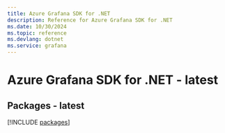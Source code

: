 ```yaml
---
title: Azure Grafana SDK for .NET
description: Reference for Azure Grafana SDK for .NET
ms.date: 10/30/2024
ms.topic: reference
ms.devlang: dotnet
ms.service: grafana
---
```

# Azure Grafana SDK for .NET - latest
## Packages - latest
[!INCLUDE [packages](grafana-index.md)]